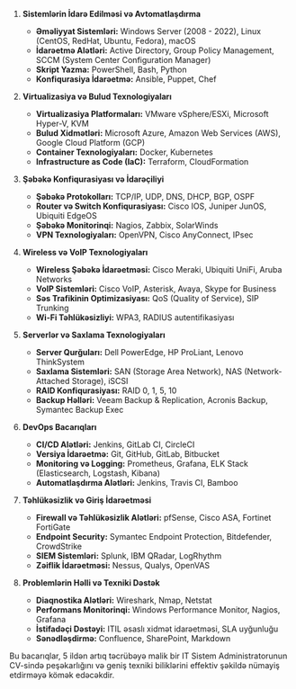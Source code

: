 1. **Sistemlərin İdarə Edilməsi və Avtomatlaşdırma**
    
    - **Əməliyyat Sistemləri:** Windows Server (2008 - 2022), Linux (CentOS, RedHat, Ubuntu, Fedora), macOS
    - **İdarəetmə Alətləri:** Active Directory, Group Policy Management, SCCM (System Center Configuration Manager)
    - **Skript Yazma:** PowerShell, Bash, Python
    - **Konfiqurasiya İdarəetmə:** Ansible, Puppet, Chef
2. **Virtualizasiya və Bulud Texnologiyaları**
    
    - **Virtualizasiya Platformaları:** VMware vSphere/ESXi, Microsoft Hyper-V, KVM
    - **Bulud Xidmətləri:** Microsoft Azure, Amazon Web Services (AWS), Google Cloud Platform (GCP)
    - **Container Texnologiyaları:** Docker, Kubernetes
    - **Infrastructure as Code (IaC):** Terraform, CloudFormation
3. **Şəbəkə Konfiqurasiyası və İdarəçiliyi**
    
    - **Şəbəkə Protokolları:** TCP/IP, UDP, DNS, DHCP, BGP, OSPF
    - **Router və Switch Konfiqurasiyası:** Cisco IOS, Juniper JunOS, Ubiquiti EdgeOS
    - **Şəbəkə Monitorinqi:** Nagios, Zabbix, SolarWinds
    - **VPN Texnologiyaları:** OpenVPN, Cisco AnyConnect, IPsec
4. **Wireless və VoIP Texnologiyaları**
    
    - **Wireless Şəbəkə İdarəetməsi:** Cisco Meraki, Ubiquiti UniFi, Aruba Networks
    - **VoIP Sistemləri:** Cisco VoIP, Asterisk, Avaya, Skype for Business
    - **Səs Trafikinin Optimizasiyası:** QoS (Quality of Service), SIP Trunking
    - **Wi-Fi Təhlükəsizliyi:** WPA3, RADIUS autentifikasiyası
5. **Serverlər və Saxlama Texnologiyaları**
    
    - **Server Qurğuları:** Dell PowerEdge, HP ProLiant, Lenovo ThinkSystem
    - **Saxlama Sistemləri:** SAN (Storage Area Network), NAS (Network-Attached Storage), iSCSI
    - **RAID Konfiqurasiyası:** RAID 0, 1, 5, 10
    - **Backup Həlləri:** Veeam Backup & Replication, Acronis Backup, Symantec Backup Exec
6. **DevOps Bacarıqları**
    
    - **CI/CD Alətləri:** Jenkins, GitLab CI, CircleCI
    - **Versiya İdarəetmə:** Git, GitHub, GitLab, Bitbucket
    - **Monitoring və Logging:** Prometheus, Grafana, ELK Stack (Elasticsearch, Logstash, Kibana)
    - **Automatlaşdırma Alətləri:** Jenkins, Travis CI, Bamboo
7. **Təhlükəsizlik və Giriş İdarəetməsi**
    
    - **Firewall və Təhlükəsizlik Alətləri:** pfSense, Cisco ASA, Fortinet FortiGate
    - **Endpoint Security:** Symantec Endpoint Protection, Bitdefender, CrowdStrike
    - **SIEM Sistemləri:** Splunk, IBM QRadar, LogRhythm
    - **Zəiflik İdarəetməsi:** Nessus, Qualys, OpenVAS
8. **Problemlərin Həlli və Texniki Dəstək**
    
    - **Diaqnostika Alətləri:** Wireshark, Nmap, Netstat
    - **Performans Monitorinqi:** Windows Performance Monitor, Nagios, Grafana
    - **İstifadəçi Dəstəyi:** ITIL əsaslı xidmət idarəetməsi, SLA uyğunluğu
    - **Sənədləşdirmə:** Confluence, SharePoint, Markdown

Bu bacarıqlar, 5 ildən artıq təcrübəyə malik bir IT Sistem Administratorunun CV-sində peşəkarlığını və geniş texniki biliklərini effektiv şəkildə nümayiş etdirməyə kömək edəcəkdir.

